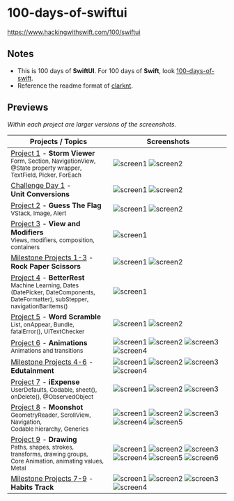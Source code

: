 # 100-days-of-swiftui

https://www.hackingwithswift.com/100/swiftui

## Notes

- This is 100 days of **SwiftUI**. For 100 days of **Swift**, look [100-days-of-swift](https://github.com/fauzandwip/100-days-of-swift).
- Reference the readme format of [clarknt](https://github.com/clarknt).

## Previews

_Within each project are larger versions of the screenshots._

| Projects / Topics                                                                                                                                                                          | Screenshots                                                                                                                                                                                                                                                                                                                                                                                           |
| ------------------------------------------------------------------------------------------------------------------------------------------------------------------------------------------ | ----------------------------------------------------------------------------------------------------------------------------------------------------------------------------------------------------------------------------------------------------------------------------------------------------------------------------------------------------------------------------------------------------- |
| [Project 1](01_Project1_HWSwiftUI) - **Storm Viewer** <br/><sub>Form, Section, NavigationView, </sub> <br/><sub>@State property wrapper, </sub> <br/><sub>TextField, Picker, ForEach</sub> | ![screen1](01_Project1_HWSwiftUI/screenshots/small/screen01.png) ![screen2](01_Project1_HWSwiftUI/screenshots/small/screen02.png)                                                                                                                                                                                                                                                                     |
| [Challenge Day 1](02_Challenge-Day1_HWSwiftUI) - <br/> **Unit Conversions** <br/><sub></sub>                                                                                               | ![screen1](02_Challenge-Day1_HWSwiftUI/screenshots/small/screen01.png) ![screen2](02_Challenge-Day1_HWSwiftUI/screenshots/small/screen02.png)                                                                                                                                                                                                                                                         |
| [Project 2](03_Project2_HWSwiftUI) - **Guess The Flag** <br/><sub>VStack, Image, Alert</sub>                                                                                               | ![screen1](03_Project2_HWSwiftUI/screenshots/small/screen01.png) ![screen2](03_Project2_HWSwiftUI/screenshots/small/screen02.png)                                                                                                                                                                                                                                                                     |
| [Project 3](04_Project3_HWSwiftUI) - **View and Modifiers** <br/><sub>Views, modifiers, composition, containers</sub>                                                                      | ![screen1](04_Project3_HWSwiftUI/screenshots/small/screen01.png)                                                                                                                                                                                                                                                                                                                                      |
| [Milestone Projects 1-3](05_Milestone-Projects1-3_HWSwiftUI) - <br/> **Rock Paper Scissors** <br/><sub></sub>                                                                              | ![screen1](05_Milestone-Projects1-3_HWSwiftUI/screenshots/small/screen01.png) ![screen2](05_Milestone-Projects1-3_HWSwiftUI/screenshots/small/screen02.png)                                                                                                                                                                                                                                           |
| [Project 4](06_Project4_HWSwiftUI) - **BetterRest** <br/><sub>Machine Learning, Dates (DatePicker, DateComponents, </sub> <br/><sub>DateFormatter), subStepper, navigationBarItems()</sub> | ![screen1](06_Project4_HWSwiftUI/screenshots/small/screen01.png)                                                                                                                                                                                                                                                                                                                                      |
| [Project 5](07_Project5_HWSwiftUI) - **Word Scramble** <br/><sub>List, onAppear, Bundle, fatalError(), UITextChecker</sub>                                                                 | ![screen1](07_Project5_HWSwiftUI/screenshots/small/screen01.png) ![screen2](07_Project5_HWSwiftUI/screenshots/small/screen01.png)                                                                                                                                                                                                                                                                     |
| [Project 6](08_Project6_HWSwiftUI) - **Animations** <br/><sub>Animations and transitions</sub>                                                                                             | ![screen1](08_Project6_HWSwiftUI/screenshots/small/screen01.png) ![screen2](08_Project6_HWSwiftUI/screenshots/small/screen02.png) ![screen3](08_Project6_HWSwiftUI/screenshots/small/screen03.png) ![screen4](08_Project6_HWSwiftUI/screenshots/small/screen04.png)                                                                                                                                   |
| [Milestone Projects 4-6](09_Milestone-Projects4-6_HWSwiftUI) - <br/> **Edutainment** <br/><sub></sub>                                                                                      | ![screen1](09_Milestone-Projects4-6_HWSwiftUI/screenshots/small/screen01.png) ![screen2](09_Milestone-Projects4-6_HWSwiftUI/screenshots/small/screen02.png) ![screen3](09_Milestone-Projects4-6_HWSwiftUI/screenshots/small/screen03.png) ![screen4](09_Milestone-Projects4-6_HWSwiftUI/screenshots/small/screen04.png)                                                                               |
| [Project 7](10_Project7_HWSwiftUI) - **iExpense** <br/><sub>UserDefaults, Codable, sheet(), </sub> <br/><sub>onDelete(), @ObservedObject</sub>                                             | ![screen1](10_Project7_HWSwiftUI/screenshots/small/screen01.png) ![screen2](10_Project7_HWSwiftUI/screenshots/small/screen02.png) ![screen3](10_Project7_HWSwiftUI/screenshots/small/screen03.png)                                                                                                                                                                                                    |
| [Project 8](11_Project8_HWSwiftUI) - **Moonshot** <br/><sub>GeometryReader, ScrollView, Navigation, </sub> <br/><sub>Codable hierarchy, Generics</sub>                                     | ![screen1](11_Project8_HWSwiftUI/screenshots/small/screen01.png) ![screen2](11_Project8_HWSwiftUI/screenshots/small/screen02.png) ![screen3](11_Project8_HWSwiftUI/screenshots/small/screen03.png) ![screen4](11_Project8_HWSwiftUI/screenshots/small/screen04.png) ![screen5](11_Project8_HWSwiftUI/screenshots/small/screen05.png)                                                                  |
| [Project 9](12_Project9_HWSwiftUI) - **Drawing** <br/><sub>Paths, shapes, strokes, transforms, drawing groups, </sub> <br/><sub>Core Animation, animating values, Metal</sub>              | ![screen1](12_Project9_HWSwiftUI/screenshots/small/screen01.png) ![screen2](12_Project9_HWSwiftUI/screenshots/small/screen02.png) ![screen3](12_Project9_HWSwiftUI/screenshots/small/screen03.png) ![screen4](12_Project9_HWSwiftUI/screenshots/small/screen04.png) ![screen5](12_Project9_HWSwiftUI/screenshots/small/screen05.png) ![screen6](12_Project9_HWSwiftUI/screenshots/small/screen06.png) |
| [Milestone Projects 7-9](13_Milestone-Projects7-9_HWSwiftUI) - <br/> **Habits Track** <br/><sub></sub>                                                                                     | ![screen1](13_Milestone-Projects7-9_HWSwiftUI/screenshots/small/screen01.png) ![screen2](13_Milestone-Projects7-9_HWSwiftUI/screenshots/small/screen02.png) ![screen3](13_Milestone-Projects7-9_HWSwiftUI/screenshots/small/screen03.png) ![screen4](13_Milestone-Projects7-9_HWSwiftUI/screenshots/small/screen04.png)                                                                               |
